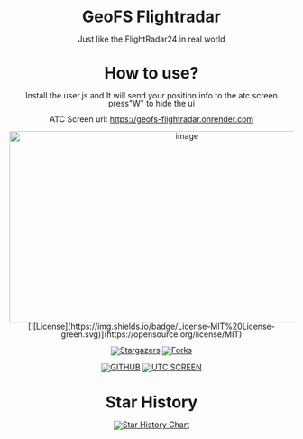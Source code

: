 <div align="center" style="line-height: 1;">

# GeoFS Flightradar
Just like the FlightRadar24 in real world


# How to use?
Install the user.js and It will send your position info to the atc screen
press"W" to hide the ui

ATC Screen url: https://geofs-flightradar.onrender.com

<img width="614" height="339" alt="image" src="https://github.com/user-attachments/assets/30766924-7c7f-49b8-907e-8e2c598e1416" />
[![License](https://img.shields.io/badge/License-MIT%20License-green.svg)](https://opensource.org/license/MIT)

<p align="center">
  <a href="https://github.com/seabus0316/GeoFS-flightradar/stargazers"><img src="https://img.shields.io/github/stars/seabus0316/GeoFS-flightradar.svg?style=for-the-badge" alt="Stargazers"></a>
  <a href="https://github.com/seabus0316/GeoFS-flightradar/network/members"><img src="https://img.shields.io/github/forks/seabus0316/GeoFS-flightradar.svg?style=for-the-badge" alt="Forks"></a>
</p>

[![GITHUB](https://img.shields.io/badge/GITHUB-24292F?style=for-the-badge&logo=github&logoColor=white)](https://github.com/seabus0316/GeoFS-flightradar/)
[![UTC SCREEN](https://img.shields.io/badge/ATC%20SCREEN-008B8B?style=for-the-badge&logo=circle&logoColor=white)](https://geofs-flightradar.onrender.com/)


# Star History

<a href="https://www.star-history.com/#seabus0316/GeoFS-flightradar&Date">
 <picture>
   <source media="(prefers-color-scheme: dark)" srcset="https://api.star-history.com/svg?repos=seabus0316/GeoFS-flightradar&type=Date&theme=dark" />
   <source media="(prefers-color-scheme: light)" srcset="https://api.star-history.com/svg?repos=seabus0316/GeoFS-flightradar&type=Date" />
   <img alt="Star History Chart" src="https://api.star-history.com/svg?repos=seabus0316/GeoFS-flightradar&type=Date" />
 </picture>
</a>

